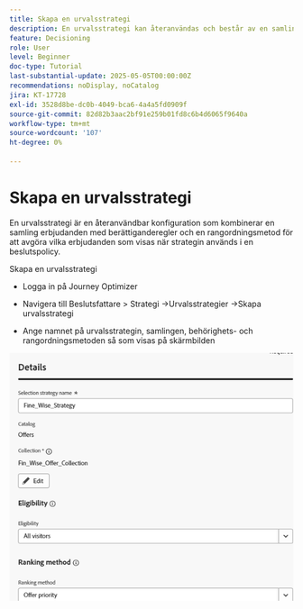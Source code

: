 ```yaml
---
title: Skapa en urvalsstrategi
description: En urvalsstrategi kan återanvändas och består av en samling som är associerad med en behörighetsbegränsning och en rangordningsmetod för att avgöra vilka erbjudanden som ska visas när de väljs ut i en beslutspolicy.
feature: Decisioning
role: User
level: Beginner
doc-type: Tutorial
last-substantial-update: 2025-05-05T00:00:00Z
recommendations: noDisplay, noCatalog
jira: KT-17728
exl-id: 3528d8be-dc0b-4049-bca6-4a4a5fd0909f
source-git-commit: 82d82b3aac2bf91e259b01fd8c6b4d6065f9640a
workflow-type: tm+mt
source-wordcount: '107'
ht-degree: 0%

---
```


# Skapa en urvalsstrategi

En urvalsstrategi är en återanvändbar konfiguration som kombinerar en samling erbjudanden med berättiganderegler och en rangordningsmetod för att avgöra vilka erbjudanden som visas när strategin används i en beslutspolicy.

Skapa en urvalsstrategi

* Logga in på Journey Optimizer

* Navigera till Beslutsfattare > Strategi ->Urvalsstrategier ->Skapa urvalsstrategi

* Ange namnet på urvalsstrategin, samlingen, behörighets- och rangordningsmetoden så som visas på skärmbilden


![selection-strategy](assets/fine_wise_selection_strategy1.png)

